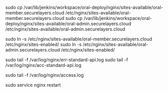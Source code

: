 sudo cp /var/lib/jenkins/workspace/oral-deploy/nginx/sites-available/oral-member.securelayers.cloud /etc/nginx/sites-available/oral-member.securelayers.cloud
sudo cp /var/lib/jenkins/workspace/oral-deploy/nginx/sites-available/oral-admin.securelayers.cloud /etc/nginx/sites-available/oral-admin.securelayers.cloud

sudo ln -s /etc/nginx/sites-available/oral-member.securelayers.cloud /etc/nginx/sites-enabled/
sudo ln -s /etc/nginx/sites-available/oral-admin.securelayers.cloud /etc/nginx/sites-enabled/

sudo tail -f /var/log/nginx/err-standard-api.log
sudo tail -f /var/log/nginx/acc-standard-api.log

sudo tail -f /var/log/nginx/access.log

sudo service nginx restart
